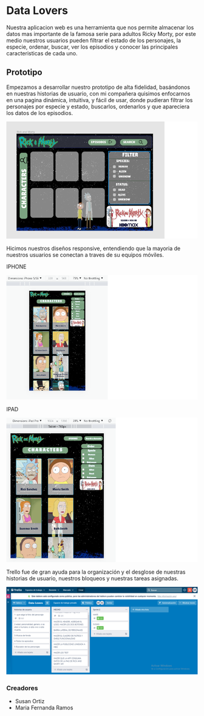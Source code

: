 # Data Lovers

Nuestra aplicacion web es una herramienta que nos permite almacenar los datos mas importante de la famosa serie para adultos Ricky Morty, por este medio nuestros usuarios pueden filtrar el estado de los personajes, la especie, ordenar, buscar, ver los episodios y conocer las principales caracteristicas de cada uno.

## Prototipo

Empezamos a desarrollar nuestro prototipo de alta fidelidad, basándonos en nuestras historias de usuario, con mi compañera quisimos enfocarnos en una pagina dinámica, intuitiva, y fácil de usar, donde pudieran filtrar los personajes por especie y estado, buscarlos, ordenarlos y que apareciera los datos de los episodios.

![figma](https://github.com/Maferamosp/SCL018-data-lovers/blob/mafe/readme%20DL/figma.png)

Hicimos nuestros diseños responsive, entendiendo que la mayoria de nuestros usuarios se conectan a traves de su equipos móviles.

IPHONE

![iphone](https://github.com/Maferamosp/SCL018-data-lovers/blob/mafe/readme%20DL/iphone.png)

IPAD

![ipad](https://github.com/Maferamosp/SCL018-data-lovers/blob/mafe/readme%20DL/ipad.png)

Trello fue de gran ayuda para la organización y el desglose de nuestras historias de usuario, nuestros bloqueos y nuestras tareas asignadas.

![trello](https://github.com/Maferamosp/SCL018-data-lovers/blob/mafe/readme%20DL/trello.png)

### Creadores

* Susan Ortiz
* Maria Fernanda Ramos